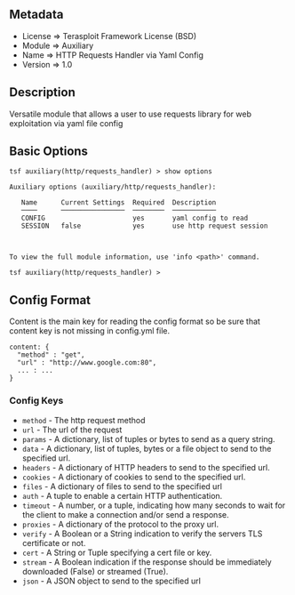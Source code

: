 ## Metadata
- License => Terasploit Framework License (BSD)
- Module => Auxiliary
- Name => HTTP Requests Handler via Yaml Config
- Version => 1.0

## Description
Versatile module that allows a user to use requests library for web exploitation via yaml file config

## Basic Options
```
tsf auxiliary(http/requests_handler) > show options

Auxiliary options (auxiliary/http/requests_handler):

   Name      Current Settings  Required  Description
   ────      ────────────────  ────────  ───────────
   CONFIG                      yes       yaml config to read
   SESSION   false             yes       use http request session



To view the full module information, use 'info <path>' command.

tsf auxiliary(http/requests_handler) >
```

## Config Format
Content is the main key for reading the config format so be sure that content key is not missing in config.yml file.
```
content: {
  "method" : "get",
  "url" : "http://www.google.com:80",
  ... : ...
}
```
### Config Keys
- `method` - The http request method
- `url` - The url of the request
- `params` - A dictionary, list of tuples or bytes to send as a query string.
- `data` - A dictionary, list of tuples, bytes or a file object to send to the specified url.
- `headers` - A dictionary of HTTP headers to send to the specified url.
- `cookies` - A dictionary of cookies to send to the specified url.
- `files` - A dictionary of files to send to the specified url
- `auth` - A tuple to enable a certain HTTP authentication.
- `timeout` - A number, or a tuple, indicating how many seconds to wait for the client to make a connection and/or send a response.
- `proxies` - A dictionary of the protocol to the proxy url.
- `verify` - A Boolean or a String indication to verify the servers TLS certificate or not.
- `cert` - A String or Tuple specifying a cert file or key.
- `stream` - A Boolean indication if the response should be immediately downloaded (False) or streamed (True).
- `json` - A JSON object to send to the specified url
